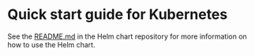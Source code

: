 # Quick start guide for Kubernetes

See the [README.md](https://github.com/tinkerbell/charts/tree/main/tinkerbell/stack) in the Helm chart repository for more information on how to use the Helm chart.
